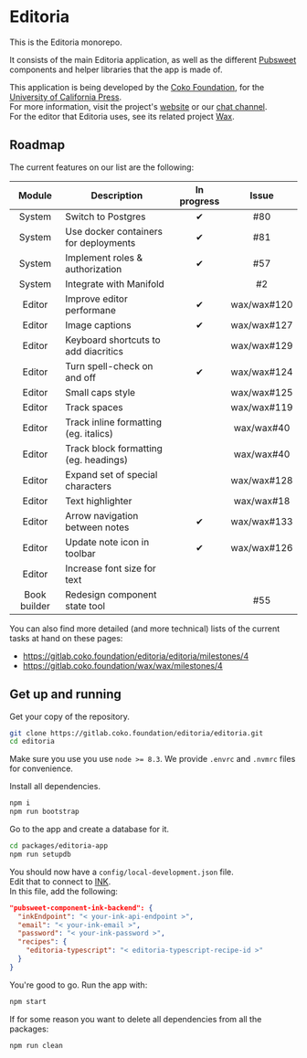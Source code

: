 # Editoria  

This is the Editoria monorepo.  

It consists of the main Editoria application, as well as the different [Pubsweet](https://gitlab.coko.foundation/pubsweet) components and helper libraries that the app is made of.  

This application is being developed by the [Coko Foundation](https://coko.foundation/), for the [University of California Press](http://www.ucpress.edu/).  
For more information, visit the project's [website](https://editoria.pub/) or our [chat channel](https://mattermost.coko.foundation/coko/channels/editoria).  
For the editor that Editoria uses, see its related project [Wax](https://gitlab.coko.foundation/wax/wax).  

## Roadmap

The current features on our list are the following:

|Module       |Description                              |In progress  |Issue|
|:---:        |---                                      |:---:        |:---:|
|System       |Switch to Postgres                       |&#x2714;     |#80|
|System       |Use docker containers for deployments    |&#x2714;     |#81|
|System       |Implement roles & authorization          |&#x2714;     |#57|
|System       |Integrate with Manifold                  |             |#2|
|Editor       |Improve editor performane                |&#x2714;     |wax/wax#120|
|Editor       |Image captions                           |&#x2714;     |wax/wax#127|
|Editor       |Keyboard shortcuts to add diacritics     |             |wax/wax#129|
|Editor       |Turn spell-check on and off              |&#x2714;     |wax/wax#124|
|Editor       |Small caps style                         |             |wax/wax#125|
|Editor       |Track spaces                             |             |wax/wax#119|
|Editor       |Track inline formatting (eg. italics)    |             |wax/wax#40|
|Editor       |Track block formatting (eg. headings)    |             |wax/wax#40|
|Editor       |Expand set of special characters         |             |wax/wax#128|
|Editor       |Text highlighter                         |             |wax/wax#18|
|Editor       |Arrow navigation between notes           |&#x2714;     |wax/wax#133|
|Editor       |Update note icon in toolbar              |&#x2714;     |wax/wax#126|
|Editor       |Increase font size for text              |             ||
|Book builder |Redesign component state tool            |             |#55|

You can also find more detailed (and more technical) lists of the current tasks at hand on these pages:
* https://gitlab.coko.foundation/editoria/editoria/milestones/4
* https://gitlab.coko.foundation/wax/wax/milestones/4

## Get up and running  

Get your copy of the repository.  
```sh
git clone https://gitlab.coko.foundation/editoria/editoria.git
cd editoria
```

Make sure you use you use `node >= 8.3`. We provide `.envrc` and `.nvmrc` files for convenience.  

Install all dependencies.  
```sh
npm i
npm run bootstrap
```

Go to the app and create a database for it.  
```sh
cd packages/editoria-app
npm run setupdb
```

You should now have a `config/local-development.json` file.  
Edit that to connect to [INK](https://gitlab.coko.foundation/INK/ink-api).  
In this file, add the following:  
```json
"pubsweet-component-ink-backend": {
  "inkEndpoint": "< your-ink-api-endpoint >",
  "email": "< your-ink-email >",
  "password": "< your-ink-password >",
  "recipes": {
    "editoria-typescript": "< editoria-typescript-recipe-id >"
  }
}
```

You're good to go. Run the app with:  
```sh
npm start
```

If for some reason you want to delete all dependencies from all the packages:  
```sh
npm run clean
```
